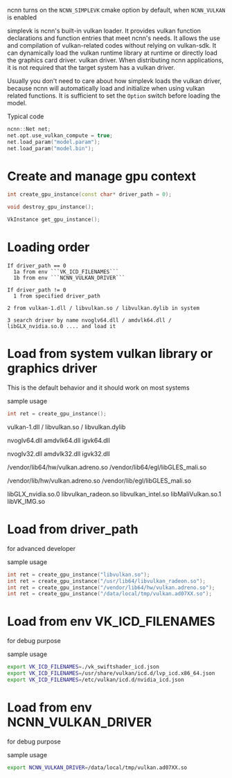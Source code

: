 ncnn turns on the ```NCNN_SIMPLEVK``` cmake option by default, when ```NCNN_VULKAN``` is enabled

simplevk is ncnn's built-in vulkan loader. It provides vulkan function declarations and function entries that meet ncnn's needs. It allows the use and compilation of vulkan-related codes without relying on vulkan-sdk. It can dynamically load the vulkan runtime library at runtime or directly load the graphics card driver. vulkan driver. When distributing ncnn applications, it is not required that the target system has a vulkan driver.

Usually you don't need to care about how simplevk loads the vulkan driver, because ncnn will automatically load and initialize when using vulkan related functions. It is sufficient to set the `Option` switch before loading the model.

Typical code

```cpp
ncnn::Net net;
net.opt.use_vulkan_compute = true;
net.load_param("model.param");
net.load_param("model.bin");
```

# Create and manage gpu context

```cpp
int create_gpu_instance(const char* driver_path = 0);

void destroy_gpu_instance();

VkInstance get_gpu_instance();
```

# Loading order

```
If driver_path == 0
  1a from env ```VK_ICD_FILENAMES```
  1b from env ```NCNN_VULKAN_DRIVER```

If driver_path != 0
  1 from specified driver_path

2 from vulkan-1.dll / libvulkan.so / libvulkan.dylib in system

3 search driver by name nvoglv64.dll / amdvlk64.dll / libGLX_nvidia.so.0 .... and load it
```

# Load from system vulkan library or graphics driver

This is the default behavior and it should work on most systems

sample usage
```cpp
int ret = create_gpu_instance();
```

vulkan-1.dll / libvulkan.so / libvulkan.dylib

nvoglv64.dll
amdvlk64.dll
igvk64.dll

nvoglv32.dll
amdvlk32.dll
igvk32.dll

/vendor/lib64/hw/vulkan.adreno.so
/vendor/lib64/egl/libGLES_mali.so

/vendor/lib/hw/vulkan.adreno.so
/vendor/lib/egl/libGLES_mali.so

libGLX_nvidia.so.0
libvulkan_radeon.so
libvulkan_intel.so
libMaliVulkan.so.1
libVK_IMG.so

# Load from driver_path

for advanced developer

sample usage
```cpp
int ret = create_gpu_instance("libvulkan.so");
int ret = create_gpu_instance("/usr/lib64/libvulkan_radeon.so");
int ret = create_gpu_instance("/vendor/lib64/hw/vulkan.adreno.so");
int ret = create_gpu_instance("/data/local/tmp/vulkan.ad07XX.so");
```

# Load from env VK_ICD_FILENAMES

for debug purpose

sample usage
```sh
export VK_ICD_FILENAMES=./vk_swiftshader_icd.json
export VK_ICD_FILENAMES=/usr/share/vulkan/icd.d/lvp_icd.x86_64.json
export VK_ICD_FILENAMES=/etc/vulkan/icd.d/nvidia_icd.json
```

# Load from env NCNN_VULKAN_DRIVER

for debug purpose

sample usage
```sh
export NCNN_VULKAN_DRIVER=/data/local/tmp/vulkan.ad07XX.so
```
